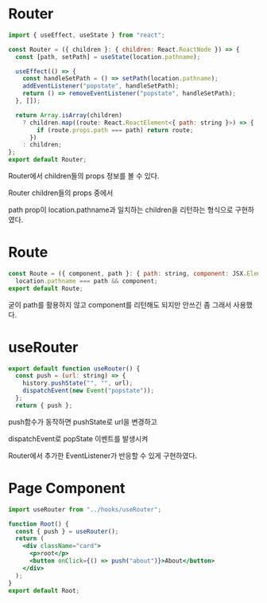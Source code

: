 # Router

```jsx
import { useEffect, useState } from "react";

const Router = ({ children }: { children: React.ReactNode }) => {
  const [path, setPath] = useState(location.pathname);

  useEffect(() => {
    const handleSetPath = () => setPath(location.pathname);
    addEventListener("popstate", handleSetPath);
    return () => removeEventListener("popstate", handleSetPath);
  }, []);

  return Array.isArray(children)
    ? children.map((route: React.ReactElement<{ path: string }>) => {
        if (route.props.path === path) return route;
      })
    : children;
};
export default Router;
```

Router에서 children들의 props 정보를 볼 수 있다.

Router children들의 props 중에서

path prop이 location.pathname과 일치하는 children을 리턴하는 형식으로 구현하였다.

# Route

```jsx
const Route = ({ component, path }: { path: string, component: JSX.Element }) =>
  location.pathname === path && component;
export default Route;
```

굳이 path를 활용하지 않고 component를 리턴해도 되지만 안쓰긴 좀 그래서 사용했다.

# useRouter

```jsx
export default function useRouter() {
  const push = (url: string) => {
    history.pushState("", "", url);
    dispatchEvent(new Event("popstate"));
  };
  return { push };
```

push함수가 동작하면 pushState로 url을 변경하고

dispatchEvent로 popState 이벤트를 발생시켜

Router에서 추가한 EventListener가 반응할 수 있게 구현하였다.


# Page Component

```jsx
import useRouter from "../hooks/useRouter";

function Root() {
  const { push } = useRouter();
  return (
    <div className="card">
      <p>root</p>
      <button onClick={() => push("about")}>About</button>
    </div>
  );
}
export default Root;
```
